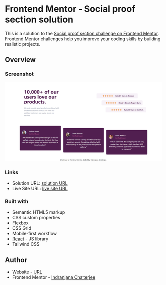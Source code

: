 # Frontend Mentor - Social proof section solution

This is a solution to the [Social proof section challenge on Frontend Mentor](https://www.frontendmentor.io/challenges/social-proof-section-6e0qTv_bA). Frontend Mentor challenges help you improve your coding skills by building realistic projects.



## Overview

### Screenshot

![Image](./design/screenshot.png)



### Links

- Solution URL: [solution URL](https://github.com/IndranjanaChatterjee/Social-proof-section)
- Live Site URL: [live site URL](https://intro-component-with-sign-up-form-seven-omega.vercel.app/)



### Built with

- Semantic HTML5 markup
- CSS custom properties
- Flexbox
- CSS Grid
- Mobile-first workflow
- [React](https://reactjs.org/) - JS library
- Tailwind CSS




## Author

- Website - [URL](https://intro-component-with-sign-up-form-seven-omega.vercel.app/)
- Frontend Mentor - [Indranjana Chatterjee](https://www.frontendmentor.io/profile/IndranjanaChatterjee)



